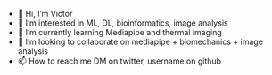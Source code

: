 - 👋 Hi, I’m Victor
- 👀 I’m interested in ML, DL, bioinformatics, image analysis
- 🌱 I’m currently learning Mediapipe and thermal imaging
- 💞️ I’m looking to collaborate on mediapipe + biomechanics + image analysis
- 📫 How to reach me DM on twitter, username on github

